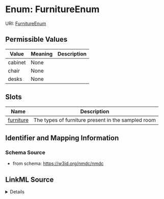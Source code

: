 # Enum: FurnitureEnum



URI: [FurnitureEnum](FurnitureEnum.md)

## Permissible Values

| Value | Meaning | Description |
| --- | --- | --- |
| cabinet | None |  |
| chair | None |  |
| desks | None |  |




## Slots

| Name | Description |
| ---  | --- |
| [furniture](furniture.md) | The types of furniture present in the sampled room |






## Identifier and Mapping Information







### Schema Source


* from schema: https://w3id.org/nmdc/nmdc




## LinkML Source

<details>
```yaml
name: furniture_enum
from_schema: https://w3id.org/nmdc/nmdc
rank: 1000
permissible_values:
  cabinet:
    text: cabinet
  chair:
    text: chair
  desks:
    text: desks

```
</details>